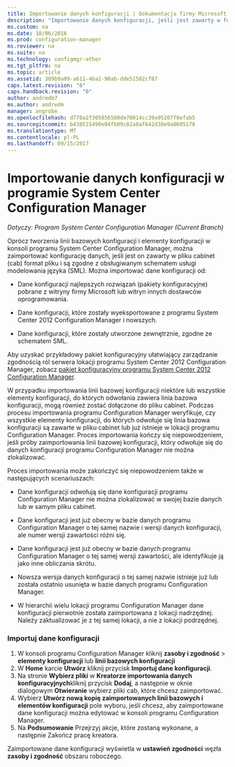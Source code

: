 ```yaml
---
title: Importowanie danych konfiguracji | Dokumentacja firmy Microsoft
description: "Importowanie danych konfiguracji, jeśli jest zawarty w formacie pliku cabinet i jest zgodna ze schematem obsługiwanych Service Modeling Language."
ms.custom: na
ms.date: 10/06/2016
ms.prod: configuration-manager
ms.reviewer: na
ms.suite: na
ms.technology: configmgr-other
ms.tgt_pltfrm: na
ms.topic: article
ms.assetid: 309b9a09-a611-4ba2-90ab-dde51582cf87
caps.latest.revision: "6"
caps.handback.revision: "0"
author: andredm7
ms.author: andredm
manager: angrobe
ms.openlocfilehash: d770a2f305856560de70014cc39a95207f0efab5
ms.sourcegitcommit: b438515490e04fb09c82a8af642d38e9a0605178
ms.translationtype: MT
ms.contentlocale: pl-PL
ms.lasthandoff: 09/15/2017
---
```

# <a name="import-configuration-data-with-system-center-configuration-manager"></a>Importowanie danych konfiguracji w programie System Center Configuration Manager

*Dotyczy: Program System Center Configuration Manager (Current Branch)*

Oprócz tworzenia linii bazowych konfiguracji i elementy konfiguracji w konsoli programu System Center Configuration Manager, można zaimportować konfigurację danych, jeśli jest on zawarty w pliku cabinet (cab) format pliku i są zgodne z obsługiwanym schematem usługi modelowania języka (SML). Można importować dane konfiguracji od:  

-   Dane konfiguracji najlepszych rozwiązań (pakiety konfiguracyjne) pobrane z witryny firmy Microsoft lub witryn innych dostawców oprogramowania.  

-   Dane konfiguracji, które zostały wyeksportowane z programu System Center 2012 Configuration Manager i nowszych.  

-   Dane konfiguracji, które zostały utworzone zewnętrznie, zgodne ze schematem SML.  

 Aby uzyskać przykładowy pakiet konfiguracyjny ułatwiający zarządzanie zgodnością ról serwera lokacji programu System Center 2012 Configuration Manager, zobacz [pakiet konfiguracyjny programu System Center 2012 Configuration Manager](http://www.microsoft.com/en-us/download/details.aspx?id=30710&WT.mc_id=rss_alldownloads_all).  

W przypadku importowania linii bazowej konfiguracji niektóre lub wszystkie elementy konfiguracji, do których odwołania zawiera linia bazowa konfiguracji, mogą również zostać dołączone do pliku cabinet. Podczas procesu importowania programu Configuration Manager weryfikuje, czy wszystkie elementy konfiguracji, do których odwołuje się linia bazowa konfiguracji są zawarte w pliku cabinet lub już istnieje w lokacji programu Configuration Manager. Proces importowania kończy się niepowodzeniem, jeśli próby zaimportowania linii bazowej konfiguracji, który odwołuje się do danych konfiguracji programu Configuration Manager nie można zlokalizować.  

Proces importowania może zakończyć się niepowodzeniem także w następujących scenariuszach:  

-   Dane konfiguracji odwołują się dane konfiguracji programu Configuration Manager nie można zlokalizować w swojej bazie danych lub w samym pliku cabinet.  

-   Dane konfiguracji jest już obecny w bazie danych programu Configuration Manager o tej samej nazwie i wersji danych konfiguracji, ale numer wersji zawartości różni się.  

-   Dane konfiguracji jest już obecny w bazie danych programu Configuration Manager o tej samej wersji zawartości, ale identyfikuje ją jako inne obliczania skrótu.  

-   Nowsza wersja danych konfiguracji o tej samej nazwie istnieje już lub została ostatnio usunięta w bazie danych programu Configuration Manager.  

-   W hierarchii wielu lokacji programu Configuration Manager dane konfiguracji pierwotnie została zaimportowana z lokacji nadrzędnej. Należy zaktualizować je z tej samej lokacji, a nie z lokacji podrzędnej.  

### <a name="import-configuration-data"></a>Importuj dane konfiguracji  

1.  W konsoli programu Configuration Manager kliknij **zasoby i zgodność** > **elementy konfiguracji** lub **linii bazowych konfiguracji**
2.  W **Home** karcie **Utwórz** kliknij przycisk **Importuj dane konfiguracji**.  
3.  Na stronie **Wybierz pliki** w **Kreatorze importowania danych konfiguracyjnych**kliknij przycisk **Dodaj**, a następnie w oknie dialogowym **Otwieranie** wybierz pliki cab, które chcesz zaimportować.  
4.  Wybierz **Utwórz nową kopię zaimportowanych linii bazowych i elementów konfiguracji** pole wyboru, jeśli chcesz, aby zaimportowane dane konfiguracji można edytować w konsoli programu Configuration Manager.  
5.  Na **Podsumowanie** Przejrzyj akcje, które zostaną wykonane, a następnie Zakończ pracę kreatora.  

Zaimportowane dane konfiguracji wyświetla w **ustawień zgodności** węzła **zasoby i zgodność** obszaru roboczego.  
